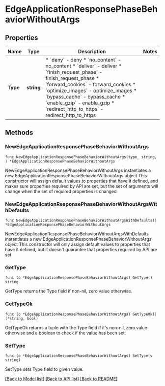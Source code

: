 # EdgeApplicationResponsePhaseBehaviorWithoutArgs

## Properties

Name | Type | Description | Notes
------------ | ------------- | ------------- | -------------
**Type** | **string** | * &#x60;deny&#x60; - deny * &#x60;no_content&#x60; - no_content * &#x60;deliver&#x60; - deliver * &#x60;finish_request_phase&#x60; - finish_request_phase * &#x60;forward_cookies&#x60; - forward_cookies * &#x60;optimize_images&#x60; - optimize_images * &#x60;bypass_cache&#x60; - bypass_cache * &#x60;enable_gzip&#x60; - enable_gzip * &#x60;redirect_http_to_https&#x60; - redirect_http_to_https | 

## Methods

### NewEdgeApplicationResponsePhaseBehaviorWithoutArgs

`func NewEdgeApplicationResponsePhaseBehaviorWithoutArgs(type_ string, ) *EdgeApplicationResponsePhaseBehaviorWithoutArgs`

NewEdgeApplicationResponsePhaseBehaviorWithoutArgs instantiates a new EdgeApplicationResponsePhaseBehaviorWithoutArgs object
This constructor will assign default values to properties that have it defined,
and makes sure properties required by API are set, but the set of arguments
will change when the set of required properties is changed

### NewEdgeApplicationResponsePhaseBehaviorWithoutArgsWithDefaults

`func NewEdgeApplicationResponsePhaseBehaviorWithoutArgsWithDefaults() *EdgeApplicationResponsePhaseBehaviorWithoutArgs`

NewEdgeApplicationResponsePhaseBehaviorWithoutArgsWithDefaults instantiates a new EdgeApplicationResponsePhaseBehaviorWithoutArgs object
This constructor will only assign default values to properties that have it defined,
but it doesn't guarantee that properties required by API are set

### GetType

`func (o *EdgeApplicationResponsePhaseBehaviorWithoutArgs) GetType() string`

GetType returns the Type field if non-nil, zero value otherwise.

### GetTypeOk

`func (o *EdgeApplicationResponsePhaseBehaviorWithoutArgs) GetTypeOk() (*string, bool)`

GetTypeOk returns a tuple with the Type field if it's non-nil, zero value otherwise
and a boolean to check if the value has been set.

### SetType

`func (o *EdgeApplicationResponsePhaseBehaviorWithoutArgs) SetType(v string)`

SetType sets Type field to given value.



[[Back to Model list]](../README.md#documentation-for-models) [[Back to API list]](../README.md#documentation-for-api-endpoints) [[Back to README]](../README.md)


